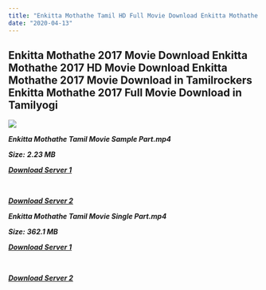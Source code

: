 ```yaml
---
title: "Enkitta Mothathe Tamil HD Full Movie Download Enkitta Mothathe Tamil HD Movie Download"
date: "2020-04-13"
---
```


## Enkitta Mothathe 2017 Movie Download Enkitta Mothathe 2017 HD Movie Download Enkitta Mothathe 2017 Movie Download in Tamilrockers Enkitta Mothathe 2017 Full Movie Download in Tamilyogi

![](https://images.moviebuff.com/92f79f51-62b4-4e54-97c4-19d4b14dbb63?w=1000)

**_Enkitta Mothathe Tamil Movie Sample Part.mp4_**

**_Size:_**  **_2.23 MB_**

**_[Download Server 1](http://b1.wetransfer.vip/files/Tamil{2fcca7f3eb37873f37db349ec051a8a2ca8665ef95d92bbb099fe2eda7827782}202017{2fcca7f3eb37873f37db349ec051a8a2ca8665ef95d92bbb099fe2eda7827782}20Movies/Enkitta{2fcca7f3eb37873f37db349ec051a8a2ca8665ef95d92bbb099fe2eda7827782}20Mothathe{2fcca7f3eb37873f37db349ec051a8a2ca8665ef95d92bbb099fe2eda7827782}20(2017)/Enkitta{2fcca7f3eb37873f37db349ec051a8a2ca8665ef95d92bbb099fe2eda7827782}20Mothathe{2fcca7f3eb37873f37db349ec051a8a2ca8665ef95d92bbb099fe2eda7827782}20Mp4{2fcca7f3eb37873f37db349ec051a8a2ca8665ef95d92bbb099fe2eda7827782}20HD/Enkitta{2fcca7f3eb37873f37db349ec051a8a2ca8665ef95d92bbb099fe2eda7827782}20Mothathe{2fcca7f3eb37873f37db349ec051a8a2ca8665ef95d92bbb099fe2eda7827782}20HD{2fcca7f3eb37873f37db349ec051a8a2ca8665ef95d92bbb099fe2eda7827782}20Sample.mp4)_**

**_[  
](http://b1.wetransfer.vip/files/Tamil{2fcca7f3eb37873f37db349ec051a8a2ca8665ef95d92bbb099fe2eda7827782}202017{2fcca7f3eb37873f37db349ec051a8a2ca8665ef95d92bbb099fe2eda7827782}20Movies/Enkitta{2fcca7f3eb37873f37db349ec051a8a2ca8665ef95d92bbb099fe2eda7827782}20Mothathe{2fcca7f3eb37873f37db349ec051a8a2ca8665ef95d92bbb099fe2eda7827782}20(2017)/Enkitta{2fcca7f3eb37873f37db349ec051a8a2ca8665ef95d92bbb099fe2eda7827782}20Mothathe{2fcca7f3eb37873f37db349ec051a8a2ca8665ef95d92bbb099fe2eda7827782}20Mp4{2fcca7f3eb37873f37db349ec051a8a2ca8665ef95d92bbb099fe2eda7827782}20HD/Enkitta{2fcca7f3eb37873f37db349ec051a8a2ca8665ef95d92bbb099fe2eda7827782}20Mothathe{2fcca7f3eb37873f37db349ec051a8a2ca8665ef95d92bbb099fe2eda7827782}20HD{2fcca7f3eb37873f37db349ec051a8a2ca8665ef95d92bbb099fe2eda7827782}20Sample.mp4)_**

**_[Download Server 2](http://b1.wetransfer.vip/files/Tamil{2fcca7f3eb37873f37db349ec051a8a2ca8665ef95d92bbb099fe2eda7827782}202017{2fcca7f3eb37873f37db349ec051a8a2ca8665ef95d92bbb099fe2eda7827782}20Movies/Enkitta{2fcca7f3eb37873f37db349ec051a8a2ca8665ef95d92bbb099fe2eda7827782}20Mothathe{2fcca7f3eb37873f37db349ec051a8a2ca8665ef95d92bbb099fe2eda7827782}20(2017)/Enkitta{2fcca7f3eb37873f37db349ec051a8a2ca8665ef95d92bbb099fe2eda7827782}20Mothathe{2fcca7f3eb37873f37db349ec051a8a2ca8665ef95d92bbb099fe2eda7827782}20Mp4{2fcca7f3eb37873f37db349ec051a8a2ca8665ef95d92bbb099fe2eda7827782}20HD/Enkitta{2fcca7f3eb37873f37db349ec051a8a2ca8665ef95d92bbb099fe2eda7827782}20Mothathe{2fcca7f3eb37873f37db349ec051a8a2ca8665ef95d92bbb099fe2eda7827782}20HD{2fcca7f3eb37873f37db349ec051a8a2ca8665ef95d92bbb099fe2eda7827782}20Sample.mp4)_**

**_Enkitta Mothathe Tamil Movie Single Part.mp4_**

**_Size:_** **_362.1 MB_**  

**_[Download Server 1](http://b1.wetransfer.vip/files/Tamil{2fcca7f3eb37873f37db349ec051a8a2ca8665ef95d92bbb099fe2eda7827782}202017{2fcca7f3eb37873f37db349ec051a8a2ca8665ef95d92bbb099fe2eda7827782}20Movies/Enkitta{2fcca7f3eb37873f37db349ec051a8a2ca8665ef95d92bbb099fe2eda7827782}20Mothathe{2fcca7f3eb37873f37db349ec051a8a2ca8665ef95d92bbb099fe2eda7827782}20(2017)/Enkitta{2fcca7f3eb37873f37db349ec051a8a2ca8665ef95d92bbb099fe2eda7827782}20Mothathe{2fcca7f3eb37873f37db349ec051a8a2ca8665ef95d92bbb099fe2eda7827782}20Mp4{2fcca7f3eb37873f37db349ec051a8a2ca8665ef95d92bbb099fe2eda7827782}20HD/Enkitta{2fcca7f3eb37873f37db349ec051a8a2ca8665ef95d92bbb099fe2eda7827782}20Mothathe{2fcca7f3eb37873f37db349ec051a8a2ca8665ef95d92bbb099fe2eda7827782}20HD.mp4)_**

**_[  
](http://b1.wetransfer.vip/files/Tamil{2fcca7f3eb37873f37db349ec051a8a2ca8665ef95d92bbb099fe2eda7827782}202017{2fcca7f3eb37873f37db349ec051a8a2ca8665ef95d92bbb099fe2eda7827782}20Movies/Enkitta{2fcca7f3eb37873f37db349ec051a8a2ca8665ef95d92bbb099fe2eda7827782}20Mothathe{2fcca7f3eb37873f37db349ec051a8a2ca8665ef95d92bbb099fe2eda7827782}20(2017)/Enkitta{2fcca7f3eb37873f37db349ec051a8a2ca8665ef95d92bbb099fe2eda7827782}20Mothathe{2fcca7f3eb37873f37db349ec051a8a2ca8665ef95d92bbb099fe2eda7827782}20Mp4{2fcca7f3eb37873f37db349ec051a8a2ca8665ef95d92bbb099fe2eda7827782}20HD/Enkitta{2fcca7f3eb37873f37db349ec051a8a2ca8665ef95d92bbb099fe2eda7827782}20Mothathe{2fcca7f3eb37873f37db349ec051a8a2ca8665ef95d92bbb099fe2eda7827782}20HD.mp4)_**

**_[Download Server 2](http://b1.wetransfer.vip/files/Tamil{2fcca7f3eb37873f37db349ec051a8a2ca8665ef95d92bbb099fe2eda7827782}202017{2fcca7f3eb37873f37db349ec051a8a2ca8665ef95d92bbb099fe2eda7827782}20Movies/Enkitta{2fcca7f3eb37873f37db349ec051a8a2ca8665ef95d92bbb099fe2eda7827782}20Mothathe{2fcca7f3eb37873f37db349ec051a8a2ca8665ef95d92bbb099fe2eda7827782}20(2017)/Enkitta{2fcca7f3eb37873f37db349ec051a8a2ca8665ef95d92bbb099fe2eda7827782}20Mothathe{2fcca7f3eb37873f37db349ec051a8a2ca8665ef95d92bbb099fe2eda7827782}20Mp4{2fcca7f3eb37873f37db349ec051a8a2ca8665ef95d92bbb099fe2eda7827782}20HD/Enkitta{2fcca7f3eb37873f37db349ec051a8a2ca8665ef95d92bbb099fe2eda7827782}20Mothathe{2fcca7f3eb37873f37db349ec051a8a2ca8665ef95d92bbb099fe2eda7827782}20HD.mp4)_**
